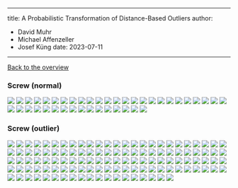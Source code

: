 
---
title: A Probabilistic Transformation of Distance-Based Outliers
author:
  - David Muhr
  - Michael Affenzeller
  - Josef Küng
date: 2023-07-11
---

[Back to the overview](/probabilistic-distance/)

### Screw (normal)

![](images/screw/normal/0.png)
![](images/screw/normal/1.png)
![](images/screw/normal/10.png)
![](images/screw/normal/11.png)
![](images/screw/normal/12.png)
![](images/screw/normal/13.png)
![](images/screw/normal/14.png)
![](images/screw/normal/15.png)
![](images/screw/normal/16.png)
![](images/screw/normal/17.png)
![](images/screw/normal/18.png)
![](images/screw/normal/19.png)
![](images/screw/normal/2.png)
![](images/screw/normal/20.png)
![](images/screw/normal/21.png)
![](images/screw/normal/22.png)
![](images/screw/normal/23.png)
![](images/screw/normal/24.png)
![](images/screw/normal/25.png)
![](images/screw/normal/26.png)
![](images/screw/normal/27.png)
![](images/screw/normal/28.png)
![](images/screw/normal/29.png)
![](images/screw/normal/3.png)
![](images/screw/normal/30.png)
![](images/screw/normal/31.png)
![](images/screw/normal/32.png)
![](images/screw/normal/33.png)
![](images/screw/normal/34.png)
![](images/screw/normal/35.png)
![](images/screw/normal/36.png)
![](images/screw/normal/37.png)
![](images/screw/normal/38.png)
![](images/screw/normal/39.png)
![](images/screw/normal/4.png)
![](images/screw/normal/40.png)
![](images/screw/normal/5.png)
![](images/screw/normal/6.png)
![](images/screw/normal/7.png)
![](images/screw/normal/8.png)
![](images/screw/normal/9.png)

### Screw (outlier)

![](images/screw/outlier/100.png)
![](images/screw/outlier/101.png)
![](images/screw/outlier/102.png)
![](images/screw/outlier/103.png)
![](images/screw/outlier/104.png)
![](images/screw/outlier/105.png)
![](images/screw/outlier/106.png)
![](images/screw/outlier/107.png)
![](images/screw/outlier/108.png)
![](images/screw/outlier/109.png)
![](images/screw/outlier/110.png)
![](images/screw/outlier/111.png)
![](images/screw/outlier/112.png)
![](images/screw/outlier/113.png)
![](images/screw/outlier/114.png)
![](images/screw/outlier/115.png)
![](images/screw/outlier/116.png)
![](images/screw/outlier/117.png)
![](images/screw/outlier/118.png)
![](images/screw/outlier/119.png)
![](images/screw/outlier/120.png)
![](images/screw/outlier/121.png)
![](images/screw/outlier/122.png)
![](images/screw/outlier/123.png)
![](images/screw/outlier/124.png)
![](images/screw/outlier/125.png)
![](images/screw/outlier/126.png)
![](images/screw/outlier/127.png)
![](images/screw/outlier/128.png)
![](images/screw/outlier/129.png)
![](images/screw/outlier/130.png)
![](images/screw/outlier/131.png)
![](images/screw/outlier/132.png)
![](images/screw/outlier/133.png)
![](images/screw/outlier/134.png)
![](images/screw/outlier/135.png)
![](images/screw/outlier/136.png)
![](images/screw/outlier/137.png)
![](images/screw/outlier/138.png)
![](images/screw/outlier/139.png)
![](images/screw/outlier/140.png)
![](images/screw/outlier/141.png)
![](images/screw/outlier/142.png)
![](images/screw/outlier/143.png)
![](images/screw/outlier/144.png)
![](images/screw/outlier/145.png)
![](images/screw/outlier/146.png)
![](images/screw/outlier/147.png)
![](images/screw/outlier/148.png)
![](images/screw/outlier/149.png)
![](images/screw/outlier/150.png)
![](images/screw/outlier/151.png)
![](images/screw/outlier/152.png)
![](images/screw/outlier/153.png)
![](images/screw/outlier/154.png)
![](images/screw/outlier/155.png)
![](images/screw/outlier/156.png)
![](images/screw/outlier/157.png)
![](images/screw/outlier/158.png)
![](images/screw/outlier/159.png)
![](images/screw/outlier/41.png)
![](images/screw/outlier/42.png)
![](images/screw/outlier/43.png)
![](images/screw/outlier/44.png)
![](images/screw/outlier/45.png)
![](images/screw/outlier/46.png)
![](images/screw/outlier/47.png)
![](images/screw/outlier/48.png)
![](images/screw/outlier/49.png)
![](images/screw/outlier/50.png)
![](images/screw/outlier/51.png)
![](images/screw/outlier/52.png)
![](images/screw/outlier/53.png)
![](images/screw/outlier/54.png)
![](images/screw/outlier/55.png)
![](images/screw/outlier/56.png)
![](images/screw/outlier/57.png)
![](images/screw/outlier/58.png)
![](images/screw/outlier/59.png)
![](images/screw/outlier/60.png)
![](images/screw/outlier/61.png)
![](images/screw/outlier/62.png)
![](images/screw/outlier/63.png)
![](images/screw/outlier/64.png)
![](images/screw/outlier/65.png)
![](images/screw/outlier/66.png)
![](images/screw/outlier/67.png)
![](images/screw/outlier/68.png)
![](images/screw/outlier/69.png)
![](images/screw/outlier/70.png)
![](images/screw/outlier/71.png)
![](images/screw/outlier/72.png)
![](images/screw/outlier/73.png)
![](images/screw/outlier/74.png)
![](images/screw/outlier/75.png)
![](images/screw/outlier/76.png)
![](images/screw/outlier/77.png)
![](images/screw/outlier/78.png)
![](images/screw/outlier/79.png)
![](images/screw/outlier/80.png)
![](images/screw/outlier/81.png)
![](images/screw/outlier/82.png)
![](images/screw/outlier/83.png)
![](images/screw/outlier/84.png)
![](images/screw/outlier/85.png)
![](images/screw/outlier/86.png)
![](images/screw/outlier/87.png)
![](images/screw/outlier/88.png)
![](images/screw/outlier/89.png)
![](images/screw/outlier/90.png)
![](images/screw/outlier/91.png)
![](images/screw/outlier/92.png)
![](images/screw/outlier/93.png)
![](images/screw/outlier/94.png)
![](images/screw/outlier/95.png)
![](images/screw/outlier/96.png)
![](images/screw/outlier/97.png)
![](images/screw/outlier/98.png)
![](images/screw/outlier/99.png)
